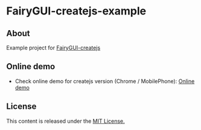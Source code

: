 # FairyGUI-createjs-example
## About

Example project for [FairyGUI-createjs](https://github.com/krapnikkk/FairyGUI-createjs)

## Online demo
* Check online demo for createjs version (Chrome / MobilePhone): [Online demo](http://blog.krapnik.cn/FairyGUI-createjs-example/dist/index.html)

## License
This content is released under the [MIT License.](http://opensource.org/licenses/MIT)
